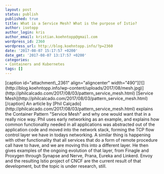 ```yaml
---
layout: post
status: publish
published: true
title: What is a Service Mesh? What is the purpose of Istio?
author: isotopp
author_login: kris
author_email: kristian.koehntopp@gmail.com
wordpress_id: 2360
wordpress_url: http://blog.koehntopp.info/?p=2360
date: '2017-08-07 15:17:57 +0200'
date_gmt: '2017-08-07 13:17:57 +0200'
categories:
- Containers and Kubernetes
tags: []
---
```

<p>[caption id="attachment\_2361" align="aligncenter" width="490"][![](http://blog.koehntopp.info/wp-content/uploads/2017/08/mesh.jpg)](http://philcalcado.com/2017/08/03/pattern_service_mesh.html) [Service Mesh](http://philcalcado.com/2017/08/03/pattern_service_mesh.html)[/caption] An article by&nbsp;[Phil Calçado](http://philcalcado.com/2017/08/03/pattern_service_mesh.html) explains the Container Pattern "Service Mesh" and why one would want that in a really nice way. Phil uses early networking as an example, and explains how common functionality needed in all applications was abstracted out of the application code and moved into the network stack, forming the TCP flow control layer we have in todays networking. A similar thing is happening with other functionality that all services that do a form of remote procedure call have to have, and we are moving this into a different layer. He then gives examples of the ongoing evolution of that layer, from Finagle and Proxygen through Synapse and Nerve, Prana, Eureka and Linkerd. Envoy and the resulting Istio project of CNCF are the current result of that development, but the topic is under research, still.</p>
